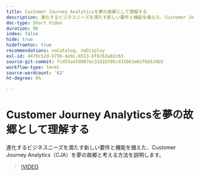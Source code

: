 ```yaml
---
title: Customer Journey Analyticsを夢の故郷として理解する
description: 進化するビジネスニーズを満たす新しい要件と機能を備えた、Customer Journey Analytics（CJA）を夢の故郷と考える方法を説明します。
doc-type: Short Video
duration: 96
index: false
hide: true
hidefromtoc: true
recommendations: noCatalog, noDisplay
exl-id: 4470c52d-b75b-4e9c-b513-6f6763a02c63
source-git-commit: fcd55a4fd007ec32d1bf05c431663a01fbb534b5
workflow-type: tm+mt
source-wordcount: '62'
ht-degree: 0%

---
```


# Customer Journey Analyticsを夢の故郷として理解する

進化するビジネスニーズを満たす新しい要件と機能を備えた、Customer Journey Analytics（CJA）を夢の故郷と考える方法を説明します。

<!-- 62_S113_3442460_95_understanding-customer-journey-analytics-as-your-dream-home -->
>[!VIDEO](https://video.tv.adobe.com/v/3458327/?learn=on&enablevpops=true)
